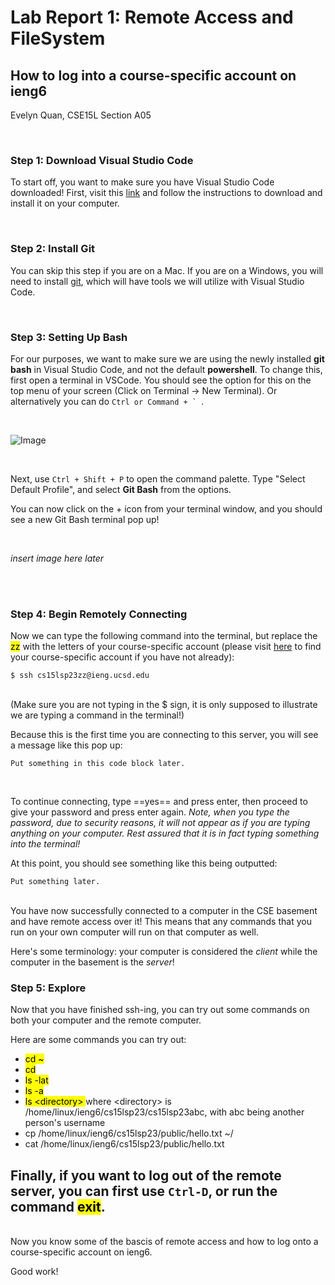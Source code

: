 
# Lab Report 1: Remote Access and FileSystem
## __How to log into a course-specific account on ieng6__
Evelyn Quan, CSE15L Section A05

<br/>

### Step 1: Download Visual Studio Code

To start off, you want to make sure you have Visual Studio Code downloaded! First, visit this [link](https://code.visualstudio.com/) and follow the instructions to download and install it on your computer.

<br/>

### Step 2: Install Git

You can skip this step if you are on a Mac. If you are on a Windows, you will need to install [git](https://gitforwindows.org/), which will have tools we will utilize with Visual Studio Code.

<br/>

### Step 3: Setting Up Bash

For our purposes, we want to make sure we are using the newly installed **git bash** in Visual Studio Code, and not the default **powershell**. To change this, first open a terminal in VSCode. You should see the option for this on the top menu of your screen (Click on Terminal → New Terminal). Or alternatively you can do ``Ctrl or Command + ` ``.

<br/>

![Image](https://drive.google.com/file/d/1nIHqSM2I0cg7RaM7BUR05KoqO5elErSV/view?usp=sharing)

<br/>

Next, use `Ctrl + Shift + P` to open the command palette. Type "Select Default Profile", and select **Git Bash** from the options.

You can now click on the + icon from your terminal window, and you should see a new Git Bash terminal pop up!

<br/>

*insert image here later*

<br/>
<br/>

### Step 4: Begin Remotely Connecting

Now we can type the following command into the terminal, but replace the <mark>zz</mark> with the letters of your course-specific account (please visit [here](https://sdacs.ucsd.edu/~icc/index.php) to find your course-specific account if you have not already):
<br/>
```
$ ssh cs15lsp23zz@ieng.ucsd.edu
```
<br/>
(Make sure you are not typing in the $ sign, it is only supposed to illustrate we are typing a command in the terminal!)

Because this is the first time you are connecting to this server, you will see a message like this pop up:
<br/>
```
Put something in this code block later.
```
<br/>

To continue connecting, type ==yes== and press enter, then proceed to give your password and press enter again. *Note, when you type the password, due to security reasons, it will not appear as if you are typing anything on your computer. Rest assured that it is in fact typing something into the terminal!*

At this point, you should see something like this being outputted:
<br/>
```
Put something later.
```
<br/>
You have now successfully connected to a computer in the CSE basement and have remote access over it! This means that any commands that you run on your own computer will run on that computer as well.


Here's some terminology: your computer is considered the *client* while the computer in the basement is the *server*!
<br/>

### Step 5: Explore

Now that you have finished ssh-ing, you can try out some commands on both your computer and the remote computer.

Here are some commands you can try out:

- <mark>cd ~</mark>
- <mark>cd</mark>
- <mark>ls -lat</mark>
- <mark>ls -a</mark>
- <mark>ls \<directory> </mark> where \<directory> is /home/linux/ieng6/cs15lsp23/cs15lsp23abc, with abc being another person's username
- cp /home/linux/ieng6/cs15lsp23/public/hello.txt ~/
- cat /home/linux/ieng6/cs15lsp23/public/hello.txt
 
Finally, if you want to log out of the remote server, you can first use `Ctrl-D`, or run the command <mark>exit</mark>.
<br/>
---
<br/>
Now you know some of the bascis of remote access and how to log onto a course-specific account on ieng6.

Good work!
